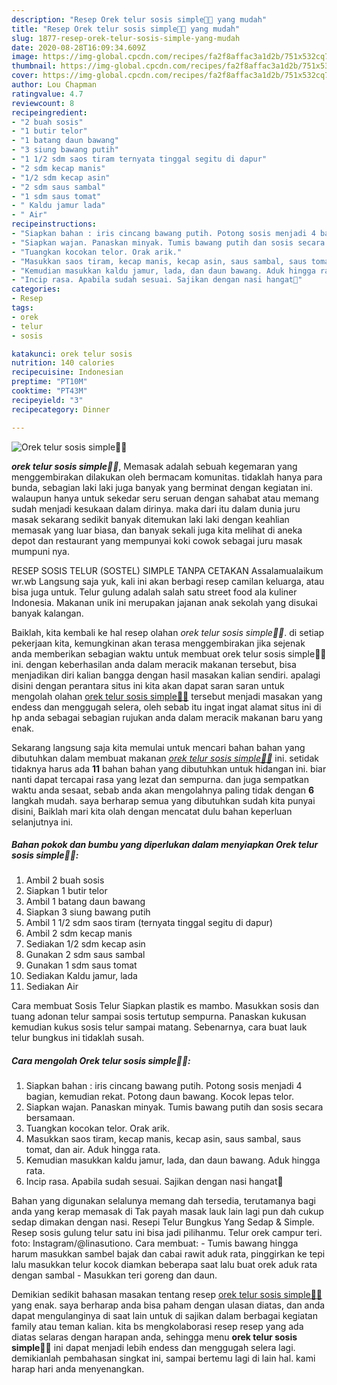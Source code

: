 ```yaml
---
description: "Resep Orek telur sosis simple🥚🍡 yang mudah"
title: "Resep Orek telur sosis simple🥚🍡 yang mudah"
slug: 1877-resep-orek-telur-sosis-simple-yang-mudah
date: 2020-08-28T16:09:34.609Z
image: https://img-global.cpcdn.com/recipes/fa2f8affac3a1d2b/751x532cq70/orek-telur-sosis-simple🥚🍡-foto-resep-utama.jpg
thumbnail: https://img-global.cpcdn.com/recipes/fa2f8affac3a1d2b/751x532cq70/orek-telur-sosis-simple🥚🍡-foto-resep-utama.jpg
cover: https://img-global.cpcdn.com/recipes/fa2f8affac3a1d2b/751x532cq70/orek-telur-sosis-simple🥚🍡-foto-resep-utama.jpg
author: Lou Chapman
ratingvalue: 4.7
reviewcount: 8
recipeingredient:
- "2 buah sosis"
- "1 butir telor"
- "1 batang daun bawang"
- "3 siung bawang putih"
- "1 1/2 sdm saos tiram ternyata tinggal segitu di dapur"
- "2 sdm kecap manis"
- "1/2 sdm kecap asin"
- "2 sdm saus sambal"
- "1 sdm saus tomat"
- " Kaldu jamur lada"
- " Air"
recipeinstructions:
- "Siapkan bahan : iris cincang bawang putih. Potong sosis menjadi 4 bagian, kemudian rekat. Potong daun bawang. Kocok lepas telor."
- "Siapkan wajan. Panaskan minyak. Tumis bawang putih dan sosis secara bersamaan."
- "Tuangkan kocokan telor. Orak arik."
- "Masukkan saos tiram, kecap manis, kecap asin, saus sambal, saus tomat, dan air. Aduk hingga rata."
- "Kemudian masukkan kaldu jamur, lada, dan daun bawang. Aduk hingga rata."
- "Incip rasa. Apabila sudah sesuai. Sajikan dengan nasi hangat🤗"
categories:
- Resep
tags:
- orek
- telur
- sosis

katakunci: orek telur sosis 
nutrition: 140 calories
recipecuisine: Indonesian
preptime: "PT10M"
cooktime: "PT43M"
recipeyield: "3"
recipecategory: Dinner

---
```



![Orek telur sosis simple🥚🍡](https://img-global.cpcdn.com/recipes/fa2f8affac3a1d2b/751x532cq70/orek-telur-sosis-simple🥚🍡-foto-resep-utama.jpg)

<b><i>orek telur sosis simple🥚🍡</i></b>, Memasak adalah sebuah kegemaran yang menggembirakan dilakukan oleh bermacam komunitas. tidaklah hanya para bunda, sebagian laki laki juga banyak yang berminat dengan kegiatan ini. walaupun hanya untuk sekedar seru seruan dengan sahabat atau memang sudah menjadi kesukaan dalam dirinya. maka dari itu dalam dunia juru masak sekarang sedikit banyak ditemukan laki laki dengan keahlian memasak yang luar biasa, dan banyak sekali juga kita melihat di aneka depot dan restaurant yang mempunyai koki cowok sebagai juru masak mumpuni nya.

RESEP SOSIS TELUR (SOSTEL) SIMPLE TANPA CETAKAN Assalamualaikum wr.wb Langsung saja yuk, kali ini akan berbagi resep camilan keluarga, atau bisa juga untuk. Telur gulung adalah salah satu street food ala kuliner Indonesia. Makanan unik ini merupakan jajanan anak sekolah yang disukai banyak kalangan.

Baiklah, kita kembali ke hal resep olahan <i>orek telur sosis simple🥚🍡</i>. di setiap pekerjaan kita, kemungkinan akan terasa menggembirakan jika sejenak anda memberikan sebagian waktu untuk membuat orek telur sosis simple🥚🍡 ini. dengan keberhasilan anda dalam meracik makanan tersebut, bisa menjadikan diri kalian bangga dengan hasil masakan kalian sendiri. apalagi disini dengan perantara situs ini kita akan dapat saran saran untuk mengolah olahan <u>orek telur sosis simple🥚🍡</u> tersebut menjadi masakan yang endess dan menggugah selera, oleh sebab itu ingat ingat alamat situs ini di hp anda sebagai sebagian rujukan anda dalam meracik makanan baru yang enak.


Sekarang langsung saja kita memulai untuk mencari bahan bahan yang dibutuhkan dalam membuat makanan <u><i>orek telur sosis simple🥚🍡</i></u> ini. setidak tidaknya harus ada <b>11</b> bahan bahan yang dibutuhkan untuk hidangan ini. biar nanti dapat tercapai rasa yang lezat dan sempurna. dan juga sempatkan waktu anda sesaat, sebab anda akan mengolahnya paling tidak dengan <b>6</b> langkah mudah. saya berharap semua yang dibutuhkan sudah kita punyai disini, Baiklah mari kita olah dengan mencatat dulu bahan keperluan selanjutnya ini.

<!--inarticleads1-->

##### Bahan pokok dan bumbu yang diperlukan dalam menyiapkan Orek telur sosis simple🥚🍡:

1. Ambil 2 buah sosis
1. Siapkan 1 butir telor
1. Ambil 1 batang daun bawang
1. Siapkan 3 siung bawang putih
1. Ambil 1 1/2 sdm saos tiram (ternyata tinggal segitu di dapur)
1. Ambil 2 sdm kecap manis
1. Sediakan 1/2 sdm kecap asin
1. Gunakan 2 sdm saus sambal
1. Gunakan 1 sdm saus tomat
1. Sediakan  Kaldu jamur, lada
1. Sediakan  Air


Cara membuat Sosis Telur Siapkan plastik es mambo. Masukkan sosis dan tuang adonan telur sampai sosis tertutup sempurna. Panaskan kukusan kemudian kukus sosis telur sampai matang. Sebenarnya, cara buat lauk telur bungkus ini tidaklah susah. 

<!--inarticleads2-->

##### Cara mengolah Orek telur sosis simple🥚🍡:

1. Siapkan bahan : iris cincang bawang putih. Potong sosis menjadi 4 bagian, kemudian rekat. Potong daun bawang. Kocok lepas telor.
1. Siapkan wajan. Panaskan minyak. Tumis bawang putih dan sosis secara bersamaan.
1. Tuangkan kocokan telor. Orak arik.
1. Masukkan saos tiram, kecap manis, kecap asin, saus sambal, saus tomat, dan air. Aduk hingga rata.
1. Kemudian masukkan kaldu jamur, lada, dan daun bawang. Aduk hingga rata.
1. Incip rasa. Apabila sudah sesuai. Sajikan dengan nasi hangat🤗


Bahan yang digunakan selalunya memang dah tersedia, terutamanya bagi anda yang kerap memasak di Tak payah masak lauk lain lagi pun dah cukup sedap dimakan dengan nasi. Resepi Telur Bungkus Yang Sedap &amp; Simple. Resep sosis gulung telur satu ini bisa jadi pilihanmu. Telur orek campur teri. foto: Instagram/@linasutiono. Cara membuat: - Tumis bawang hingga harum masukkan sambel bajak dan cabai rawit aduk rata, pinggirkan ke tepi lalu masukkan telur kocok diamkan beberapa saat lalu buat orek aduk rata dengan sambal - Masukkan teri goreng dan daun. 

Demikian sedikit bahasan masakan tentang resep <u>orek telur sosis simple🥚🍡</u> yang enak. saya berharap anda bisa paham dengan ulasan diatas, dan anda dapat mengulanginya di saat lain untuk di sajikan dalam berbagai kegiatan family atau teman kalian. kita bs mengkolaborasi resep resep yang ada diatas selaras dengan harapan anda, sehingga menu <b>orek telur sosis simple🥚🍡</b> ini dapat menjadi lebih endess dan menggugah selera lagi. demikianlah pembahasan singkat ini, sampai bertemu lagi di lain hal. kami harap hari anda menyenangkan.
